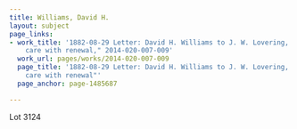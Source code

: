 ```yaml
---
title: Williams, David H.
layout: subject
page_links:
- work_title: '1882-08-29 Letter: David H. Williams to J. W. Lovering, "perpetual
    care with renewal," 2014-020-007-009'
  work_url: pages/works/2014-020-007-009
  page_title: '1882-08-29 Letter: David H. Williams to J. W. Lovering, "perpetual
    care with renewal"'
  page_anchor: page-1485687

---
```

<p>Lot 3124</p>